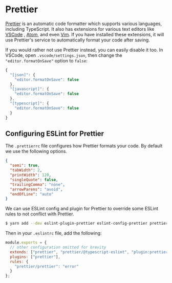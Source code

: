 # Prettier

[Prettier](https://prettier.io/) is an automatic code formatter which supports various languages, including TypeScript.
It also has extensions for various text editors like [VSCode](https://github.com/prettier/prettier-vscode)
, [Atom](https://github.com/prettier/prettier-atom), and even [Vim](https://github.com/prettier/vim-prettier). If you
have installed these extensions, it will use Prettier's service to automatically format your code after saving.

If you would rather not use Prettier instead, you can easily disable it too. In VSCode, open `.vscode/settings.json`,
then change the `"editor.formatOnSave"` option to `false`:

```javascript
{
  "[json]": {
    "editor.formatOnSave": false
  },
  "[javascript]": {
    "editor.formatOnSave": false
  },
  "[typescript]": {
    "editor.formatOnSave": false
  }
}
```

## Configuring ESLint for Prettier

The `.prettierrc` file configures how Prettier formats your code. By default we use the following options.

```json
{
  "semi": true,
  "tabWidth": 2,
  "printWidth": 120,
  "singleQuote": false,
  "trailingComma": "none",
  "arrowParens": "avoid",
  "endOfLine": "auto"
}
```

We can use ESLint config and plugin for Prettier to override some ESLint rules to not conflict with Prettier.

```bash
$ yarn add --dev eslint-plugin-prettier eslint-config-prettier prettier
```

Then in your `.eslintrc` file, add the following:

```javascript
module.exports = {
  // other configuration omitted for brevity
  extends: ["prettier", "prettier/@typescript-eslint", "plugin:prettier/recommended"],
  plugins: ["prettier"],
  rules: {
    "prettier/prettier": "error"
  }
};
```
